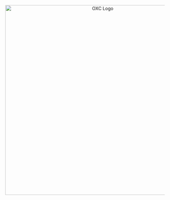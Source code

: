 <p align="center">
  <img alt="OXC Logo" src="https://raw.githubusercontent.com/oxc-project/oxc-assets/main/preview-universal.png" width="600">
</p>
